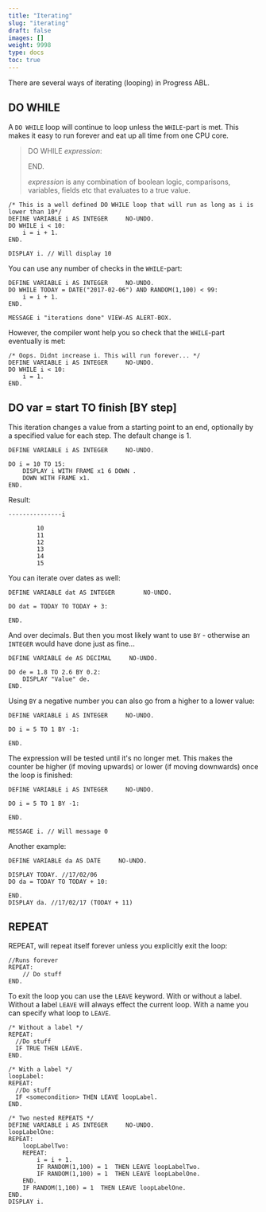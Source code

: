 ```yaml
---
title: "Iterating"
slug: "iterating"
draft: false
images: []
weight: 9998
type: docs
toc: true
---
```


There are several ways of iterating (looping) in Progress ABL. 

## DO WHILE
A `DO WHILE` loop will continue to loop unless the `WHILE`-part is met. This makes it easy to run forever and eat up all time from one CPU core.

> DO WHILE *expression*:
>
> END.
>
> *expression* is any combination of boolean logic, comparisons, variables, fields etc that evaluates to a true value. 

    /* This is a well defined DO WHILE loop that will run as long as i is lower than 10*/
    DEFINE VARIABLE i AS INTEGER     NO-UNDO.
    DO WHILE i < 10:
        i = i + 1.
    END.
    
    DISPLAY i. // Will display 10

You can use any number of checks in the `WHILE`-part:

    DEFINE VARIABLE i AS INTEGER     NO-UNDO.
    DO WHILE TODAY = DATE("2017-02-06") AND RANDOM(1,100) < 99:
        i = i + 1.
    END.
    
    MESSAGE i "iterations done" VIEW-AS ALERT-BOX.

However, the compiler wont help you so check that the `WHILE`-part eventually is met:

    /* Oops. Didnt increase i. This will run forever... */
    DEFINE VARIABLE i AS INTEGER     NO-UNDO.
    DO WHILE i < 10:
        i = 1.
    END.
    




## DO var = start TO finish [BY step]
This iteration changes a value from a starting point to an end, optionally by a specified value for each step. The default change is 1.

    DEFINE VARIABLE i AS INTEGER     NO-UNDO.
    
    DO i = 10 TO 15:
        DISPLAY i WITH FRAME x1 6 DOWN .
        DOWN WITH FRAME x1.
    END.

Result:

    ---------------i
    
            10
            11
            12
            13
            14
            15

You can iterate over dates as well:

    DEFINE VARIABLE dat AS INTEGER        NO-UNDO.
    
    DO dat = TODAY TO TODAY + 3:
    
    END.

And over decimals. But then you most likely want to use `BY` - otherwise an `INTEGER` would have done just as fine...

    DEFINE VARIABLE de AS DECIMAL     NO-UNDO.
    
    DO de = 1.8 TO 2.6 BY 0.2:
        DISPLAY "Value" de.
    END.

Using `BY` a negative number you can also go from a higher to a lower value:

    DEFINE VARIABLE i AS INTEGER     NO-UNDO.
    
    DO i = 5 TO 1 BY -1:
        
    END.

The expression will be tested until it's no longer met. This makes the counter be higher (if moving upwards) or lower (if moving downwards) once the loop is finished:

    DEFINE VARIABLE i AS INTEGER     NO-UNDO.
    
    DO i = 5 TO 1 BY -1:
        
    END.
    
    MESSAGE i. // Will message 0

Another example:

    DEFINE VARIABLE da AS DATE     NO-UNDO.
    
    DISPLAY TODAY. //17/02/06
    DO da = TODAY TO TODAY + 10:
        
    END.
    DISPLAY da. //17/02/17 (TODAY + 11)



## REPEAT
REPEAT, will repeat itself forever unless you explicitly exit the loop:

    //Runs forever
    REPEAT:
        // Do stuff
    END.

To exit the loop you can use the `LEAVE` keyword. With or without a label. Without a label `LEAVE` will always effect the current loop. With a name you can specify what loop to `LEAVE`.

    /* Without a label */
    REPEAT:
      //Do stuff
      IF TRUE THEN LEAVE.
    END.

    /* With a label */
    loopLabel:
    REPEAT:
      //Do stuff
      IF <somecondition> THEN LEAVE loopLabel.
    END.
    
    /* Two nested REPEATS */
    DEFINE VARIABLE i AS INTEGER     NO-UNDO.
    loopLabelOne:
    REPEAT:
        loopLabelTwo:
        REPEAT:
            i = i + 1.
            IF RANDOM(1,100) = 1  THEN LEAVE loopLabelTwo.
            IF RANDOM(1,100) = 1  THEN LEAVE loopLabelOne.
        END.
        IF RANDOM(1,100) = 1  THEN LEAVE loopLabelOne.
    END.
    DISPLAY i.





